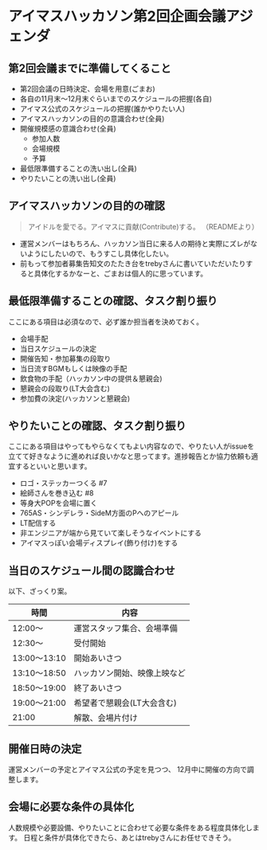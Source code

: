 アイマスハッカソン第2回企画会議アジェンダ
===

## 第2回会議までに準備してくること
* 第2回会議の日時決定、会場を用意(ごまお)
* 各自の11月末〜12月末ぐらいまでのスケジュールの把握(各自)
* アイマス公式のスケジュールの把握(誰かやりたい人)
* アイマスハッカソンの目的の意識合わせ(全員)
* 開催規模感の意識合わせ(全員)
  * 参加人数
  * 会場規模
  * 予算
* 最低限準備することの洗い出し(全員)
* やりたいことの洗い出し(全員)

## アイマスハッカソンの目的の確認
> アイドルを愛でる。アイマスに貢献(Contribute)する。
（READMEより）

* 運営メンバーはもちろん、ハッカソン当日に来る人の期待と実際にズレがないようにしたいので、もうすこし具体化したい。
* 前もって参加者募集告知文のたたき台をtrebyさんに書いていただいたりすると具体化するかなーと、ごまおは個人的に思っています。

## 最低限準備することの確認、タスク割り振り
ここにある項目は必須なので、必ず誰か担当者を決めておく。

* 会場手配
* 当日スケジュールの決定
* 開催告知・参加募集の段取り
* 当日流すBGMもしくは映像の手配
* 飲食物の手配（ハッカソン中の提供＆懇親会)
* 懇親会の段取り(LT大会含む)
* 参加費の決定(ハッカソンと懇親会)

## やりたいことの確認、タスク割り振り
ここにある項目はやってもやらなくてもよい内容なので、やりたい人がissueを立てて好きなように進めれば良いかなと思ってます。進捗報告とか協力依頼も適宜するといいと思います。

 * ロゴ・ステッカーつくる #7
 * 絵師さんを巻き込む #8
 * 等身大POPを会場に置く
 * 765AS・シンデレラ・SideM方面のPへのアピール
 * LT配信する
 * 非エンジニアが端から見ていて楽しそうなイベントにする
 * アイマスっぽい会場ディスプレイ(飾り付け)をする

## 当日のスケジュール間の認識合わせ
以下、ざっくり案。

|時間          |内容                          |
|--------------|------------------------------|
| 12:00〜      | 運営スタッフ集合、会場準備   |
| 12:30〜      | 受付開始                     |
| 13:00〜13:10 | 開始あいさつ                 |
| 13:10〜18:50 | ハッカソン開始、映像上映など |
| 18:50〜19:00 | 終了あいさつ                 |
| 19:00〜21:00 | 希望者で懇親会(LT大会含む)   |
| 21:00        | 解散、会場片付け             |

## 開催日時の決定
運営メンバーの予定とアイマス公式の予定を見つつ、 12月中に開催の方向で調整します。

## 会場に必要な条件の具体化
人数規模や必要設備、やりたいことに合わせて必要な条件をある程度具体化します。
日程と条件が具体化できたら、あとはtrebyさんにお任せできそう。

